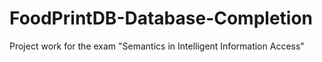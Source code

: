 # FoodPrintDB-Database-Completion
Project work for the exam "Semantics in Intelligent Information Access"
